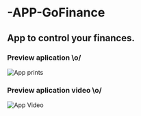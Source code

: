 # -APP-GoFinance
## App to control your finances.


### Preview aplication \o/

![App prints]()

### Preview aplication video \o/

![App Video](https://www.linkedin.com/posts/simeone08_rocketseat-activity-6982798080022593536-CUcu?utm_source=share&utm_medium=member_desktop)

